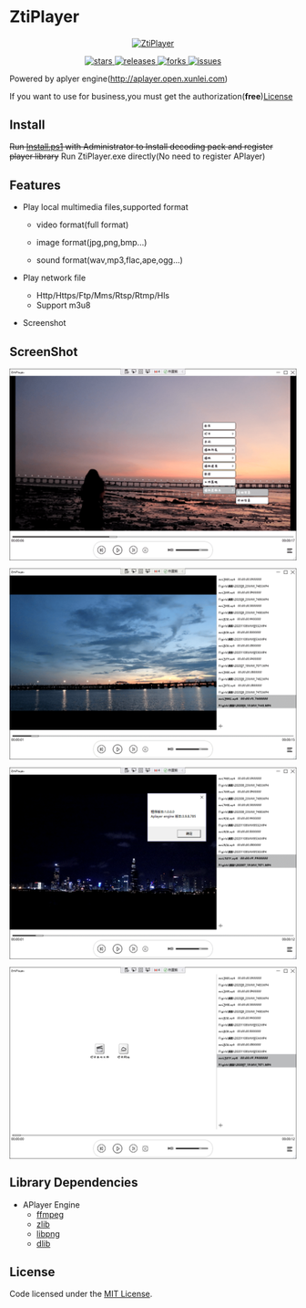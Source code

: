 # ZtiPlayer

<p align="center">
<a href="https://github.com/zhaotianff/ZtiPlayer" target="_blank">
<img align="center" alt="ZtiPlayer" src="Icon/logo.png" />
</a>
</p>
<p align="center">
<a href="https://github.com/zhaotianff/ZtiPlayer/stargazers" target="_blank">
 <img alt="stars" src="https://img.shields.io/github/stars/zhaotianff/ZtiPlayer.svg" />
</a>
<a href="https://github.com/zhaotianff/ZtiPlayer/releases" target="_blank">
 <img alt="releases" src="https://img.shields.io/github/downloads/zhaotianff/ZtiPlayer/total.svg" />
</a>
<a href="https://github.com/zhaotianff/ZtiPlayer/network/members" target="_blank">
 <img alt="forks" src="https://img.shields.io/github/forks/zhaotianff/ZtiPlayer.svg" />
</a>
<a href="https://github.com/zhaotianff/ZtiPlayer/issues" target="_blank">
 <img alt="issues" src="https://img.shields.io/github/issues/zhaotianff/ZtiPlayer.svg" />
</a>
</p>

Powered by aplyer engine(http://aplayer.open.xunlei.com)

If you want to use for business,you must get the authorization(**free**)[License](http://aplayer.open.xunlei.com/%E8%BF%85%E9%9B%B7%20APlayer%20%E6%8E%88%E6%9D%83%E5%8D%8F%E8%AE%AE.doc)

## Install
~~Run [Install.ps1](Install.ps1) with Administrator to Install decoding pack and register player library~~
Run ZtiPlayer.exe directly(No need to register APlayer)

## Features
* Play local multimedia files,supported format 

  * video format(full format)
  
  * image format(jpg,png,bmp...)
  
  * sound format(wav,mp3,flac,ape,ogg...)
* Play network file
  * Http/Https/Ftp/Mms/Rtsp/Rtmp/Hls
  * Support m3u8
* Screenshot

## ScreenShot
<p align="center">
        <img src="https://github.com/zhaotianff/ZtiPlayer/blob/master/ScreenShots/1.png" align="center" alt="menu"/>
</p>
<p align="center">
        <img src="https://github.com/zhaotianff/ZtiPlayer/blob/master/ScreenShots/2.png" align="center" alt="play"/>
</p>
<p align="center">
        <img src="https://github.com/zhaotianff/ZtiPlayer/blob/master/ScreenShots/3.png" align="center" alt="version"/>
</p>
<p align="center">
        <img src="https://github.com/zhaotianff/ZtiPlayer/blob/master/ScreenShots/4.png" align="center" alt="playlist"/>
</p>

## Library Dependencies
* APlayer Engine
  * [ffmpeg](http://ffmpeg.org/)
  * [zlib](http://www.zlib.net/)
  * [libpng](http://www.libpng.org/)
  * [dlib](http://dlib.net/)

## License

Code licensed under the [MIT License](LICENSE).
